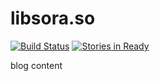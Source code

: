 # libsora.so

[![Build Status](https://travis-ci.org/if1live/libsora.so.png?branch=master)](https://travis-ci.org/if1live/libsora.so)
[![Stories in Ready](https://badge.waffle.io/if1live/libsora.so.png?label=ready)](https://waffle.io/if1live/libsora.so)

blog content
